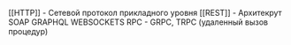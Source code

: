 [[HTTP]] - Сетевой протокол прикладного уровня
[[REST]] - Архитекрут
SOAP
GRAPHQL
WEBSOCKETS
RPC - GRPC, TRPC (удаленный вызов процедур)
